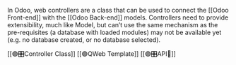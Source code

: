 In Odoo, web controllers are a class that can be used to connect the [[Odoo Front-end]] with the [[Odoo Back-end]] models.
Controllers need to provide extensibility, much like Model, but can’t use the same mechanism as the pre-requisites (a database with loaded modules) may not be available yet (e.g. no database created, or no database selected).

[[🟣🎛️Controller Class]]
[[🟣QWeb Template]]
[[🟣🎛️API🚡]]